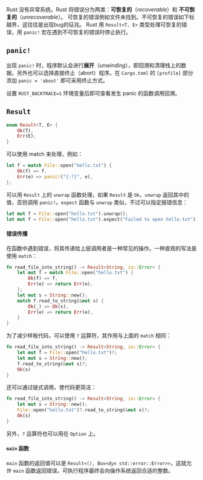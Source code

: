 Rust 没有异常系统。Rust 将错误分为两类：**可恢复的**（*recoverable*）和 **不可恢复的**（*unrecoverable*）。
可恢复的错误例如文件未找到。不可恢复的错误如下标越界，这往往是出现bug的征兆。
Rust 用 `Result<T, E>` 类型处理可恢复的错误，用 `panic!` 宏在遇到不可恢复的错误时停止执行。

## `panic!`

出现 `panic!` 时，程序默认会进行**展开**（*unwinding*），即回溯和清理栈上的数据。另外也可以选择直接终止（abort）程序。在 `Cargo.toml` 的 `[profile]` 部分添加 `panic = 'about'` 即可采用终止方式。

设置 `RUST_BACKTRACE=1` 环境变量后即可查看发生 panic 的函数调用回溯。

## `Result`

```rust
enum Result<T, E> {
	Ok(T),
    Err(E),
}
```

可以使用 match 来处理，例如：

```rust
let f = match File::open("hello.txt") {
    Ok(f) => f,
    Err(e) => panic!("{:?}", e),
};
```

可以用 `Result` 上的 `unwrap` 函数处理，如果 `Result` 是 `Ok`，`unwrap` 返回其中的值，否则调用 `panic!`。`expect` 函数与 `unwrap` 类似，不过可以指定报错信息：

```rust
let mut f = File::open("hello.txt").unwrap();
let mut f = File::open("hello.txt").expect("Failed to open hello.txt");
```

#### 错误传播

在函数中遇到错误，将其传递给上层调用者是一种常见的操作。一种直观的写法是使用 `match`：

```rust
fn read_file_into_string() -> Result<String, io::Error> {
    let mut f = match File::open("hello.txt") {
        Ok(f) => f,
        Err(e) => return Err(e),
    };
    let mut s = String::new();
    match f.read_to_string(&mut s) {
        Ok(_) => Ok(s),
        Err(e) => return Err(e),
    }
}
```

为了减少样板代码，可以使用 `?` 运算符，其作用与上面的 `match` 相同：

```rust
fn read_file_into_string() -> Result<String, io::Error> {
    let mut f = File::open("hello.txt")?;
    let mut s = String::new();
    f.read_to_string(&mut s)?;
    Ok(s)
}
```

还可以通过链式调用，使代码更简洁：

```rust
fn read_file_into_string() -> Result<String, io::Error> {
    let mut s = String::new();
    File::open("hello.txt")?.read_to_string(&mut s)?;
    Ok(s)
}
```

另外，`?` 运算符也可以用在 `Option` 上。

#### `main` 函数

`main` 函数的返回值可以是 `Result<(), Box<dyn std::error::Error>>`，这就允许 `main` 函数返回错误。可执行程序最终会向操作系统返回合适的整数。